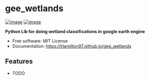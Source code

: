 # gee_wetlands


[![image](https://img.shields.io/pypi/v/gee_wetlands.svg)](https://pypi.python.org/pypi/gee_wetlands)
[![image](https://img.shields.io/conda/vn/conda-forge/gee_wetlands.svg)](https://anaconda.org/conda-forge/gee_wetlands)


**Python Lib for doing wetland classifications in google earth engine**


-   Free software: MIT License
-   Documentation: https://Hamilton97.github.io/gee_wetlands
    

## Features

-   TODO
